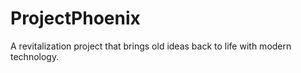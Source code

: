 # ProjectPhoenix
A revitalization project that brings old ideas back to life with modern technology.
